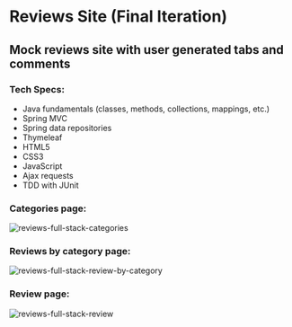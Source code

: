# Reviews Site (Final Iteration)
## Mock reviews site with user generated tabs and comments
### Tech Specs:
<ul>
  <li>Java fundamentals (classes, methods, collections, mappings, etc.)</li>
  <li>Spring MVC</li>
  <li>Spring data repositories</li>
  <li>Thymeleaf</li>
  <li>HTML5</li>
  <li>CSS3</li>
  <li>JavaScript</li>
  <li>Ajax requests</li>
  <li>TDD with JUnit</li>
</ul>

### Categories page: 

![reviews-full-stack-categories](https://user-images.githubusercontent.com/28411165/38471701-e1f866d4-3b42-11e8-901e-6b99f3447f9b.jpg)

### Reviews by category page: 

![reviews-full-stack-review-by-category](https://user-images.githubusercontent.com/28411165/38471703-e61de766-3b42-11e8-8d85-e31397b6d07a.jpg)

### Review page: 

![reviews-full-stack-review](https://user-images.githubusercontent.com/28411165/38471732-4f87516a-3b43-11e8-832b-b0d101b2d650.jpg)
